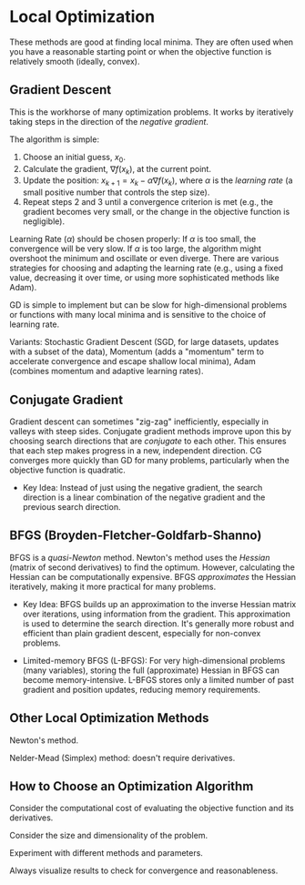 # Local Optimization

These methods are good at finding local minima. They are often used when you have a reasonable starting point or when the objective function is relatively smooth (ideally, convex).

## Gradient Descent

This is the workhorse of many optimization problems.  It works by iteratively taking steps in the direction of the *negative gradient*.

The algorithm is simple:

1.  Choose an initial guess, $x_0$.
2.  Calculate the gradient, $\nabla f(x_k)$, at the current point.
3.  Update the position:  $x_{k+1} = x_k - \alpha \nabla f(x_k)$, where $\alpha$ is the *learning rate* (a small positive number that controls the step size).
4.  Repeat steps 2 and 3 until a convergence criterion is met (e.g., the gradient becomes very small, or the change in the objective function is negligible).

Learning Rate ($\alpha$) should be chosen properly: If $\alpha$ is too small, the convergence will be very slow. If $\alpha$ is too large, the algorithm might overshoot the minimum and oscillate or even diverge. There are various strategies for choosing and adapting the learning rate (e.g., using a fixed value, decreasing it over time, or using more sophisticated methods like Adam).

GD is simple to implement but can be slow for high-dimensional problems or functions with many local minima and is sensitive to the choice of learning rate.

Variants: Stochastic Gradient Descent (SGD, for large datasets, updates with a subset of the data), Momentum (adds a "momentum" term to accelerate convergence and escape shallow local minima), Adam (combines momentum and adaptive learning rates).

## Conjugate Gradient

Gradient descent can sometimes "zig-zag" inefficiently, especially in valleys with steep sides. Conjugate gradient methods improve upon this by choosing search directions that are *conjugate* to each other.  This ensures that each step makes progress in a new, independent direction. CG converges more quickly than GD for many problems, particularly when the objective function is quadratic.

- Key Idea: Instead of just using the negative gradient, the search direction is a linear combination of the negative gradient and the previous search direction.

## BFGS (Broyden-Fletcher-Goldfarb-Shanno)

BFGS is a *quasi-Newton* method.  Newton's method uses the *Hessian* (matrix of second derivatives) to find the optimum.  However, calculating the Hessian can be computationally expensive. BFGS *approximates* the Hessian iteratively, making it more practical for many problems.

- Key Idea:  BFGS builds up an approximation to the inverse Hessian matrix over iterations, using information from the gradient. This approximation is used to determine the search direction.  It's generally more robust and efficient than plain gradient descent, especially for non-convex problems.

- Limited-memory BFGS (L-BFGS):  For very high-dimensional problems (many variables), storing the full (approximate) Hessian in BFGS can become memory-intensive.  L-BFGS stores only a limited number of past gradient and position updates, reducing memory requirements.

## Other Local Optimization Methods
Newton's method.

Nelder-Mead (Simplex) method: doesn't require derivatives.

## How to Choose an Optimization Algorithm
Consider the computational cost of evaluating the objective function and its derivatives.

Consider the size and dimensionality of the problem.

Experiment with different methods and parameters.

Always visualize results to check for convergence and reasonableness.
